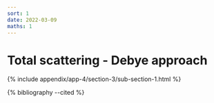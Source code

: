 ```yaml
---
sort: 1
date: 2022-03-09
maths: 1
---
```


# Total scattering - Debye approach

{% include appendix/app-4/section-3/sub-section-1.html %}

{% bibliography --cited %}

